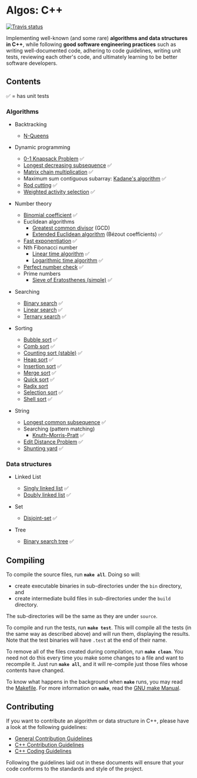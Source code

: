 ﻿# Algos: C++

[![Travis status][travis-shield]][travis-link]

Implementing well-known (and some rare) **algorithms and data structures in C++**, while following **good software engineering practices** such as writing well-documented code, adhering to code guidelines, writing unit tests, reviewing each other's code, and ultimately learning to be better software developers.

## Contents

:white_check_mark: = has unit tests

### Algorithms

* Backtracking
  * [N-Queens](include/algorithms/backtracking/n_queens.hpp)
  
* Dynamic programming
  * [0-1 Knapsack Problem](include/algorithm/dynamic_programming/0_1_knapsack.hpp) :white_check_mark:
  * [Longest decreasing subsequence](source/dynamic_programming/longest_decreasing_subsequence.hpp) :white_check_mark:
  * [Matrix chain multiplication](source/dynamic_programming/matrix_chain_mult.cpp) :white_check_mark:
  * Maximum sum contiguous subarray: [Kadane's algorithm](include/algorithm/dynamic_programming/kadane.hpp) :white_check_mark:
  * [Rod cutting](include/algorithm/dynamic_programming/rod_cutting.hpp) :white_check_mark:
  * [Weighted activity selection](include/algorithm/dynamic_programming/weighted_activity_selection.hpp) :white_check_mark:

* Number theory
  * [Binomial coefficient](include/algorithm/number_theory/binomial_coefficient.hpp) :white_check_mark:
  * Euclidean algorithms
    * [Greatest common divisor](include/algorithm/number_theory/greatest_common_divisor.hpp) (GCD)
    * [Extended Euclidean algorithm](include/algorithm/number_theory/extended_euclidean.hpp) (Bézout coefficients) :white_check_mark:
  * [Fast exponentiation](include/algorithm/number_theory/fast_exponentiation.hpp) :white_check_mark:
  * Nth Fibonacci number
    * [Linear time algorithm](include/algorithm/number_theory/fibonacci.hpp) :white_check_mark:
    * [Logarithmic time algorithm](include/algorithm/number_theory/fibonacci_efficient.hpp) :white_check_mark:
  * [Perfect number check](include/algorithm/number_theory/perfect_number_check.hpp) :white_check_mark:
  * Prime numbers
    * [Sieve of Eratosthenes (simple)](include/algorithm/number_theory/sieve_of_eratosthenes.hpp) :white_check_mark:
  
* Searching
  * [Binary search](include/algorithms/searching/binary_search.hpp) :white_check_mark:
  * [Linear search](include/algorithms/searching/linear_search.hpp) :white_check_mark:
  * [Ternary search](include/algorithms/searching/ternary_search.hpp) :white_check_mark:
  
* Sorting
  * [Bubble sort](source/sorting/bubble_sort.cpp) :white_check_mark:
  * [Comb sort](source/include/sorting/comb_sort.hpp) :white_check_mark:
  * [Counting sort (stable)](source/sorting/counting_sort.cpp) :white_check_mark:
  * [Heap sort](source/sorting/heap_sort.cpp) :white_check_mark:
  * [Insertion sort](source/sorting/insertion_sort.cpp) :white_check_mark:
  * [Merge sort](source/sorting/merge_sort.cpp) :white_check_mark:
  * [Quick sort](source/sorting/quick_sort.cpp) :white_check_mark:
  * [Radix sort](source/sorting/radix_sort.cpp)
  * [Selection sort](source/sorting/selection_sort.cpp) :white_check_mark:
  * [Shell sort](source/sorting/shell_sort.cpp) :white_check_mark:

* String
  * [Longest common subsequence](include/algorithm/string/longest_common_subsequence.hpp) :white_check_mark:
  * Searching (pattern matching)
    * [Knuth-Morris-Pratt](include/algorithm/string/knuth_morris_pratt.hpp) :white_check_mark:
  * [Edit Distance Problem](include/algorithm/string/edit_distance.hpp) :white_check_mark:
  * [Shunting yard](include/algorithm/string/shunting_yard.hpp) :white_check_mark:
### Data structures

* Linked List
  * [Singly linked list](include/data_structure/linked_list/singly_linked_list.hpp) :white_check_mark:
  * [Doubly linked list](include/data_structure/linked_list/doubly_linked_list.hpp) :white_check_mark:
  
* Set
  * [Disjoint-set](include/data_structure/set/disjoint_set.hpp) :white_check_mark:
  
* Tree
  * [Binary search tree](include/data_structure/tree/binary_search_tree.hpp) :white_check_mark:

## Compiling

To compile the source files, run **`make all`**. Doing so will:

* create executable binaries in sub-directories under the `bin` directory, and
* create intermediate build files in sub-directories under the `build` directory.

The sub-directories will be the same as they are under `source`.

To compile and run the tests, run **`make test`**. This will compile all the tests (in the same way as described above) 
and will run them, displaying the results. Note that the test binaries will have `.test` at the end of their name.

To remove all of the files created during compilation, run **`make clean`**. You need not do this every time you make 
some changes to a file and want to recompile it. Just run **`make all`**, and it will re-compile just those files whose 
contents have changed.

To know what happens in the background when **`make`** runs, you may read the [Makefile](Makefile). For more information 
on **`make`**, read the [GNU make Manual](https://www.gnu.org/software/make/manual/make.html).

## Contributing

If you want to contribute an algorithm or data structure in C++, please have a look at the following guidelines: 
* [General Contribution Guidelines](../.github/CONTRIBUTING.md)
* [C++ Contribution Guidelines](CONTRIBUTING.md) 
* [C++ Coding Guidelines](CODING_GUIDELINES.md)

Following the guidelines laid out in these documents will ensure that your code conforms to the standards and style 
of the project.

[travis-shield]: https://img.shields.io/travis/faheel/Algos.svg?style=for-the-badge
[travis-link]: https://travis-ci.org/faheel/Algos
